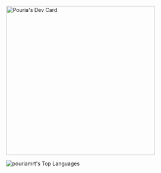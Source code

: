 <a href="https://app.daily.dev/pouriamrt"><img src="./devcard.png" width="400" alt="Pouria's Dev Card"/></a>

![pouriamrt's Top Languages](https://github-readme-stats.vercel.app/api/top-langs/?username=pouriamrt&theme=vue&show_icons=true&hide_border=true&layout=compact)

<!--
**pouriamrt/pouriamrt** is a ✨ _special_ ✨ repository because its `README.md` (this file) appears on your GitHub profile.

Here are some ideas to get you started:

- 🔭 I’m currently working on ...
- 🌱 I’m currently learning ...
- 👯 I’m looking to collaborate on ...
- 🤔 I’m looking for help with ...
- 💬 Ask me about ...
- 📫 How to reach me: ...
- 😄 Pronouns: ...
- ⚡ Fun fact: ...
-->
